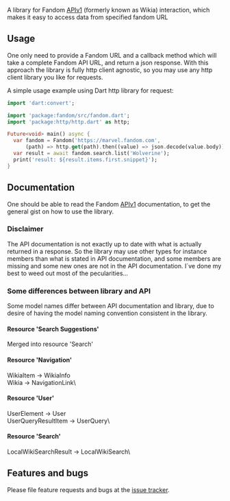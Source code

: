 A library for Fandom [APIv1][api] (formerly known as Wikia) interaction, which makes it easy to access data from specified fandom URL

## Usage
One only need to provide a Fandom URL and a callback method which will take a complete Fandom API URL, and return a json
response. With this approach the library is fully http client agnostic, so you may use any http client library you like
for requests.

A simple usage example using Dart http library for request:

```dart
import 'dart:convert';

import 'package:fandom/src/fandom.dart';
import 'package:http/http.dart' as http;

Future<void> main() async {
  var fandom = Fandom('https://marvel.fandom.com',
      (path) => http.get(path).then((value) => json.decode(value.body)));
  var result = await fandom.search.list('Wolverine');
  print('result: ${result.items.first.snippet}');
}
```

## Documentation

One should be able to read the Fandom [APIv1][api] documentation, to get the general gist on how to use the library.

### Disclaimer
The API documentation is not exactly up to date with what is actually returned in a response. So the library may use other types for instance members than what is stated in API documentation, and some members are missing and some new ones are not in the API documentation. I´ve done my best to weed out most of the pecularities...

### Some differences between library and API
Some model names differ between API documentation and library, due to desire of having the model naming
convention consistent in the library. 

#### Resource 'Search Suggestions' 
Merged into resource 'Search'

#### Resource 'Navigation'
WikiaItem -> WikiaInfo\
Wikia -> NavigationLink\

#### Resource 'User'
UserElement -> User\
UserQueryResultItem -> UserQuery\

#### Resource 'Search'
LocalWikiSearchResult -> LocalWikiSearch\

## Features and bugs

Please file feature requests and bugs at the [issue tracker][tracker].

[tracker]: https://github.com/materka/fandom
[api]: https://www.wikia.com/api/v1

